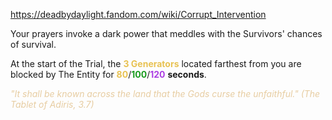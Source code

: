 https://deadbydaylight.fandom.com/wiki/Corrupt_Intervention

<p>Your prayers invoke a dark power that meddles with the Survivors' chances of survival.
<p>At the start of the Trial, the <b><span class="clr clr2" style="color: #e8c252 ;">3 Generators</span></b> located farthest from you are blocked by The Entity  for <span class="clr" style="color: #e8c252;"><b>80</b></span>/<span class="clr" style="color: #199b1e;"><b>100</b></span>/<span class="clr" style="color: #ac3ee3;"><b>120</b></span> <b>seconds</b>.
</p><p><i><span class="clr clr9" style="color: #e7cda2 ;">"It shall be known across the land that the Gods curse the unfaithful." (The Tablet of Adiris, 3.7)</span></i>
</p>
</p>
